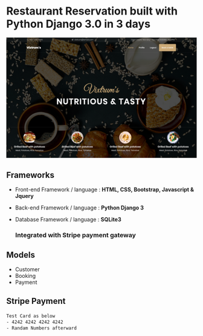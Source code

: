 # Restaurant Reservation built with Python Django 3.0 in 3 days 

![Home Page](static/reservation/images/homepage.png)

## Frameworks

- Front-end Framework / language : **HTML, CSS, Bootstrap, Javascript & Jquery** <br>
- Back-end Framework / language : **Python Django 3** <br>
- Database Framework / language : **SQLite3** <br>

    ### Integrated with Stripe payment gateway 

## Models
- Customer
- Booking 
- Payment 

## Stripe Payment
    Test Card as below
    - 4242 4242 4242 4242
    - Randam Numbers afterward
